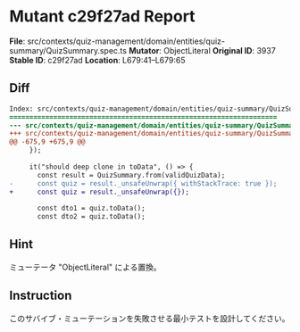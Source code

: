 # Mutant c29f27ad Report

**File**: src/contexts/quiz-management/domain/entities/quiz-summary/QuizSummary.spec.ts
**Mutator**: ObjectLiteral
**Original ID**: 3937
**Stable ID**: c29f27ad
**Location**: L679:41–L679:65

## Diff

```diff
Index: src/contexts/quiz-management/domain/entities/quiz-summary/QuizSummary.spec.ts
===================================================================
--- src/contexts/quiz-management/domain/entities/quiz-summary/QuizSummary.spec.ts	original
+++ src/contexts/quiz-management/domain/entities/quiz-summary/QuizSummary.spec.ts	mutated #3937
@@ -675,9 +675,9 @@
     });
 
     it("should deep clone in toData", () => {
       const result = QuizSummary.from(validQuizData);
-      const quiz = result._unsafeUnwrap({ withStackTrace: true });
+      const quiz = result._unsafeUnwrap({});
 
       const dto1 = quiz.toData();
       const dto2 = quiz.toData();
```

## Hint

ミューテータ "ObjectLiteral" による置換。

## Instruction

このサバイブ・ミューテーションを失敗させる最小テストを設計してください。
